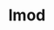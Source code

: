 ---
title: "lmod"
layout: cache
categories: [package, develop]
meta: {"versions": ["8.7.18"], "compilers": ["gcc@=11.4.0"], "oss": ["ubuntu22.04"], "platforms": ["linux"], "targets": ["x86_64_v3"], "stacks": ["root", "tutorial"], "num_specs": 3, "num_specs_by_stack": {"tutorial": 3, "root": 3}}
spec_details: [{"hash": "s7cjmdecqyktcnqjthekux4zt3jitype", "compiler": "gcc@=11.4.0", "versions": ["8.7.18"], "os": "ubuntu22.04", "platform": "linux", "target": "x86_64_v3", "variants": ["+auto_swap", "build_system=autotools", "~redirect"], "stacks": ["tutorial", "root"], "size": "-", "tarball": "https://binaries.spack.io/develop/build_cache/linux-ubuntu22.04-x86_64_v3/gcc-11.4.0/lmod-8.7.18/linux-ubuntu22.04-x86_64_v3-gcc-11.4.0-lmod-8.7.18-s7cjmdecqyktcnqjthekux4zt3jitype.spack"}, {"hash": "u7ko6so7wc4bhvsisvndhahha2l2u7zc", "compiler": "gcc@=11.4.0", "versions": ["8.7.18"], "os": "ubuntu22.04", "platform": "linux", "target": "x86_64_v3", "variants": ["+auto_swap", "build_system=autotools", "~redirect"], "stacks": ["tutorial", "root"], "size": "-", "tarball": "https://binaries.spack.io/develop/build_cache/linux-ubuntu22.04-x86_64_v3/gcc-11.4.0/lmod-8.7.18/linux-ubuntu22.04-x86_64_v3-gcc-11.4.0-lmod-8.7.18-u7ko6so7wc4bhvsisvndhahha2l2u7zc.spack"}, {"hash": "q2wj6l7modja5yb6ugjjkjnj3how6qqz", "compiler": "gcc@=11.4.0", "versions": ["8.7.18"], "os": "ubuntu22.04", "platform": "linux", "target": "x86_64_v3", "variants": ["+auto_swap", "build_system=autotools", "~redirect"], "stacks": ["tutorial", "root"], "size": "-", "tarball": "https://binaries.spack.io/develop/build_cache/linux-ubuntu22.04-x86_64_v3/gcc-11.4.0/lmod-8.7.18/linux-ubuntu22.04-x86_64_v3-gcc-11.4.0-lmod-8.7.18-q2wj6l7modja5yb6ugjjkjnj3how6qqz.spack"}]
---